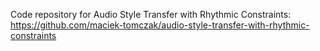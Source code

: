 Code repository for Audio Style Transfer with Rhythmic Constraints:  
https://github.com/maciek-tomczak/audio-style-transfer-with-rhythmic-constraints